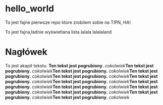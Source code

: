 # hello_world
To jest fajne pierwsze repo ktore zrobilem sobie na TIPN, HA!

To jest fajna,ładnie wyświetlana lista
lalala
lalalaland

# Nagłówek

To jest akapit tekstu. **Ten tekst jest pogrubiony.** *cokolwiek***Ten tekst jest pogrubiony.** *cokolwiek***Ten tekst jest pogrubiony.** *cokolwiek***Ten tekst jest pogrubiony.** *cokolwiek***Ten tekst jest pogrubiony.** *cokolwiek***Ten tekst jest pogrubiony.** *cokolwiek***Ten tekst jest pogrubiony.** *cokolwiek***Ten tekst jest pogrubiony.** *cokolwiek***Ten tekst jest pogrubiony.** *cokolwiek***Ten tekst jest pogrubiony.** *cokolwiek***Ten tekst jest pogrubiony.** *cokolwiek***Ten tekst jest pogrubiony.** *cokolwiek***Ten tekst jest pogrubiony.** *cokolwiek*
